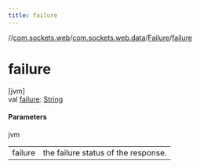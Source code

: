 ```yaml
---
title: failure
---
```

//[com.sockets.web](../../../index.html)/[com.sockets.web.data](../index.html)/[Failure](index.html)/[failure](failure.html)



# failure



[jvm]\
val [failure](failure.html): [String](https://kotlinlang.org/api/latest/jvm/stdlib/kotlin/-string/index.html)



#### Parameters


jvm

| | |
|---|---|
| failure | the failure status of the response. |




